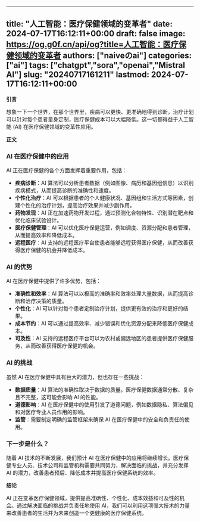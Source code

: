
---
title: "人工智能：医疗保健领域的变革者"
date: 2024-07-17T16:12:11+00:00
draft: false
image: https://og.g0f.cn/api/og?title=人工智能：医疗保健领域的变革者
authors: ["naiveのai"]
categories: ["ai"]
tags: ["chatgpt","sora","openai","Mistral AI"]
slug: "20240717161211"
lastmod: 2024-07-17T16:12:11+00:00
---
**引言**

想象一下一个世界，在那个世界里，疾病可以更快、更准确地得到诊断，治疗计划可以针对每个患者量身定制，医疗保健成本可以大幅降低。这一切都得益于人工智能 (AI) 在医疗保健领域的变革性应用。

**正文**

### AI 在医疗保健中的应用

AI 正在医疗保健的各个方面发挥着重要作用，包括：

* **疾病诊断**：AI 算法可以分析患者数据（例如图像、病历和基因组信息）以识别疾病模式，从而提高诊断的准确性和速度。
* **个性化治疗**：AI 可以根据患者的个人健康状况、基因组和生活方式等因素，创建个性化的治疗计划，提高治疗效果并减少副作用。
* **药物发现**：AI 正在加速药物开发过程，通过预测化合物特性、识别潜在靶点和优化临床试验设计。
* **医疗保健管理**：AI 可以优化医疗保健运营，例如调度、资源分配和患者管理，从而提高效率和降低成本。
* **远程医疗**：AI 支持的远程医疗平台使患者能够远程获得医疗保健，从而改善获得医疗保健的机会并降低成本。

### AI 的优势

AI 在医疗保健中提供了许多优势，包括：

* **准确性和效率**：AI 算法可以以极高的准确率和效率处理大量数据，从而提高诊断和治疗决策的质量。
* **个性化**：AI 可以针对每个患者定制治疗计划，提供更有效的治疗和更好的结果。
* **成本节约**：AI 可以通过提高效率、减少错误和优化资源分配来降低医疗保健成本。
* **可及性**：AI 支持的远程医疗平台可以为农村或偏远地区的患者提供医疗保健服务，从而改善获得医疗保健的机会。

### AI 的挑战

虽然 AI 在医疗保健中具有巨大的潜力，但也存在一些挑战：

* **数据质量**：AI 算法的准确性取决于数据的质量。医疗保健数据通常分散、复杂且不完整，这可能会影响 AI 的性能。
* **道德影响**：AI 在医疗保健中的使用引发了道德问题，例如数据隐私、算法偏见和对医疗专业人员作用的影响。
* **监管**：需要制定明确的监管框架来确保 AI 在医疗保健中的安全和负责任的使用。

### 下一步是什么？

随着 AI 技术的不断发展，我们预计 AI 在医疗保健中的应用将继续增长。医疗保健专业人员、技术公司和监管机构需要共同努力，解决面临的挑战，并充分发挥 AI 的潜力，改善患者预后、降低成本并提高医疗保健系统的效率。

**结论**

AI 正在变革医疗保健领域，提供提高准确性、个性化、成本效益和可及性的机会。通过解决面临的挑战并负责任地使用 AI，我们可以利用这项强大技术的力量来改善患者的生活并为未来创造一个更健康的医疗保健系统。